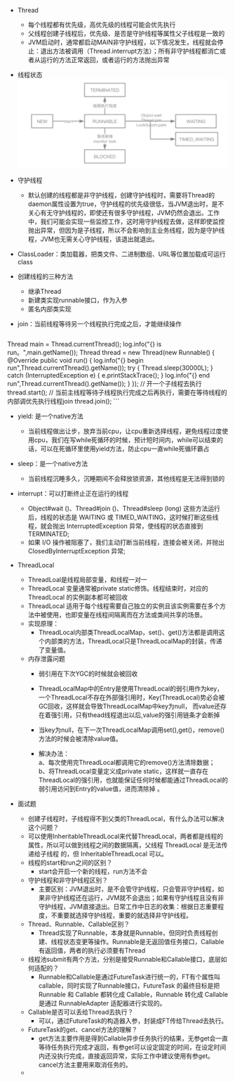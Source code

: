 - Thread
    - 每个线程都有优先级，高优先级的线程可能会优先执行
    - 父线程创建子线程后，优先级、是否是守护线程等属性父子线程是一致的
    - JVM启动时，通常都启动MAIN非守护线程，以下情况发生，线程就会停止：退出方法被调用（Thread.interrupt方法）；所有非守护线程都消亡或者从运行的方法正常返回，或者运行的方法抛出异常
    
- 线程状态
    ![](/assets/iShot2020-09-17下午03.47.05.png)

- 守护线程
    - 默认创建的线程都是非守护线程，创建守护线程时，需要将Thread的daemon属性设置为true，守护线程的优先级很低，当JVM退出时，是不关心有无守护线程的，即使还有很多守护线程，JVM仍然会退出。工作中，我们可能会实现一些监控工作，这时用守护线程去做，这样即使监控抛出异常，但因为是子线程，所以不会影响到主业务线程，因为是守护线程，JVM也无需关心守护线程，该退出就退出。

- ClassLoader：类加载器，把类文件、二进制数组、URL等位置加载成可运行class

- 创建线程的三种方法
    - 继承Thread
    - 新建类实现runnable接口，作为入参
    - 匿名内部类实现
    
- join：当前线程等待另一个线程执行完成之后，才能继续操作
    ```java
Thread main = Thread.currentThread(); log.info("{} is run。",main.getName());
Thread thread = new Thread(new Runnable() {
    @Override
    public void run() {
        log.info("{} begin run",Thread.currentThread().getName()); 
    try {
        Thread.sleep(30000L);
    } catch (InterruptedException e) {
        e.printStackTrace(); }
        log.info("{} end run",Thread.currentThread().getName()); }
    });
// 开一个子线程去执行
thread.start();
// 当前主线程等待子线程执行完成之后再执行，需要在等待线程的内部调优先执行线程join
thread.join();
    ```
    
- yield: 是一个native方法
    - 当前线程做出让步，放弃当前cpu，让cpu重新选择线程，避免线程过度使用cpu，我们在写while死循环的时候，预计短时间内，while可以结束的话，可以在死循环里使用yield方法，防止cpu一直while死循环霸占
    
- sleep：是一个native方法
    - 当前线程沉睡多久，沉睡期间不会释放锁资源，其他线程是无法得到锁的

- interrupt：可以打断终止正在运行的线程
    - Object#wait ()、Thread#join ()、Thread#sleep (long) 这些方法运行后，线程的状态是 WAITING 或 TIMED_WAITING，这时候打断这些线程，就会抛出 InterruptedException 异常，使线程的状态直接到 TERMINATED;
    - 如果 I/O 操作被阻塞了，我们主动打断当前线程，连接会被关闭，并抛出 ClosedByInterruptException 异常;
    
    
- ThreadLocal
    - ThreadLoal是线程局部变量，和线程一对一
    - ThreadLocal 变量通常被private static修饰。线程结束时，对应的ThreadLocal 的实例副本都可被回收
    - ThreadLocal 适用于每个线程需要自己独立的实例且该实例需要在多个方法中被使用，也即变量在线程间隔离而在方法或类间共享的场景。
    - 实现原理：
        - ThreadLocal内部类ThreadLocalMap，set()、get()方法都是调用这个内部类的方法，ThreadLocal只是ThreadLocalMap的封装，传递了变量值。
    - 内存泄露问题
        - 弱引用在下次YGC的时候就会被回收
        - ThreadLocalMap中的Entry是使用ThreadLocal的弱引用作为key，一个ThreadLocal不存在外部强引用时，Key(ThreadLocal)势必会被GC回收，这样就会导致ThreadLocalMap中key为null， 而value还存在着强引用，只有thead线程退出以后,value的强引用链条才会断掉
        - 当key为null，在下一次ThreadLocalMap调用set(),get()，remove()方法的时候会被清除value值。
        
        - 解决办法：<br> a、每次使用完ThreadLocal都调用它的remove()方法清除数据；<br>b、将ThreadLocal变量定义成private static，这样就一直存在ThreadLocal的强引用，也就能保证任何时候都能通过ThreadLocal的弱引用访问到Entry的value值，进而清除掉 。
    
        
- 面试题
    - 创建子线程时，子线程得不到父类的ThreadLocal，有什么办法可以解决这个问题？
     - 可以使用InheritableThreadLocal来代替ThreadLocal，两者都是线程的属性，所以可以做到线程之间的数据隔离，父线程 ThreadLocal 是无法传递给子线程 的，但 InheritableThreadLocal 可以。
    - 线程的start和run之间的区别？
        - start会开启一个新的线程，run方法不会
    - 守护线程和非守护线程区别？
        - 主要区别：JVM退出时，是不会管守护线程，只会管非守护线程，如果非守护线程还在运行，JVM就不会退出；如果有守护线程且没有非守护线程，JVM直接退出。日常工作中日志的收集：根据日志重要程度，不重要就选择守护线程，重要的就选择非守护线程。
    - Thread、Runnable、Callable区别？
        - Thread实现了Runnable，本身就是Runnable，但同时负责线程创建、线程状态变更等操作。Runnable是无返回值任务接口，Callable有返回值，两者的执行必须要有Thread
    - 线程池submit有两个方法，分别是接受Runnable和Callable接口，底层如何适配的？
        - Runnable和Callable是通过FutureTask进行统一的，FT有个属性叫callable，同时实现了Runnable接口，FutureTask 的最终目标是把 Runnable 和 Callable 都转化成 Callable，Runnable 转化成 Callable 是通过 RunnableAdapter 适配器进行实现的。
    - Callable是否可以丢给Thread去执行？
        - 可以，通过FutureTask的构造器入参，封装成FT传给Thread去执行。
    - FutureTask的get、cancel方法的理解？
        - get方法主要作用是得到Callable异步任务执行的结果，无参get会一直等待任务执行完成才返回，有参get可以设定固定的时间，在设定时间内还没执行完成，直接返回异常，实际工作中建议使用有参get。cancel方法主要用来取消任务的。
    - 
     

